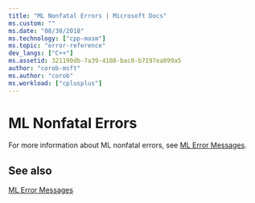 ```yaml
---
title: "ML Nonfatal Errors | Microsoft Docs"
ms.custom: ""
ms.date: "08/30/2018"
ms.technology: ["cpp-masm"]
ms.topic: "error-reference"
dev_langs: ["C++"]
ms.assetid: 321190db-7a39-4108-bac0-b7197ea899a5
author: "corob-msft"
ms.author: "corob"
ms.workload: ["cplusplus"]
---
```

# ML Nonfatal Errors

For more information about ML nonfatal errors, see [ML Error Messages](../../assembler/masm/ml-error-messages.md).

## See also

[ML Error Messages](../../assembler/masm/ml-error-messages.md)<br/>